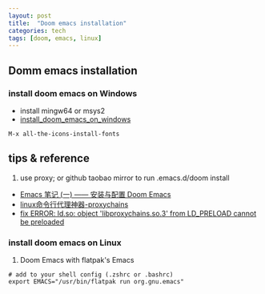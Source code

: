 ```yaml
---
layout: post
title:  "Doom emacs installation"
categories: tech
tags: [doom, emacs, linux]
---
```


## Domm emacs installation


### install doom emacs on Windows
- install mingw64 or msys2
- [install_doom_emacs_on_windows](https://earvingad.github.io/posts/doom_emacs_windows/)



`M-x all-the-icons-install-fonts`

## tips & reference

1. use proxy; or github taobao mirror to run .emacs.d/doom install
- [Emacs 笔记 (一) —— 安装与配置 Doom Emacs](https://shigaro.horg/2020/07/01/emacs-1/)
- [linux命令行代理神器-proxychains](https://zhuanlan.zhihu.com/p/166375631)
- [fix ERROR: ld.so: object 'libproxychains.so.3' from LD_PRELOAD cannot be preloaded](https://blog.csdn.net/think_ycx/article/details/108199296)

### install doom emacs on Linux
1. Doom Emacs with flatpak's Emacs

```
# add to your shell config (.zshrc or .bashrc)
export EMACS="/usr/bin/flatpak run org.gnu.emacs"
```

